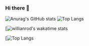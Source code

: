 ### Hi there 👋

<!--
**RaufERK/RaufERK** is a ✨ _special_ ✨ repository because its `README.md` (this file) appears on your GitHub profile.

Here are some ideas to get you started:

- 🔭 I’m currently working on ...
- 🌱 I’m currently learning ...
- 👯 I’m looking to collaborate on ...
- 🤔 I’m looking for help with ...
- 💬 Ask me about ...
- 📫 How to reach me: ...
- 😄 Pronouns: ...
- ⚡ Fun fact: ...
-->

![Anurag's GitHub stats](https://github-readme-stats.vercel.app/api?username=RaufERK&theme=synthwave&show_icons=true)
![Top Langs](https://github-readme-stats.vercel.app/api/top-langs/?username=RaufERK&theme=synthwave&show_icons=true)

[![willianrod's wakatime stats](https://github-readme-stats.vercel.app/api/wakatime?RaufERK&theme=synthwave&show_icons=true)

[![Top Langs](https://github-readme-stats.vercel.app/api/top-langs/?username=RaufERK&theme=synthwave&show_icons=true)


